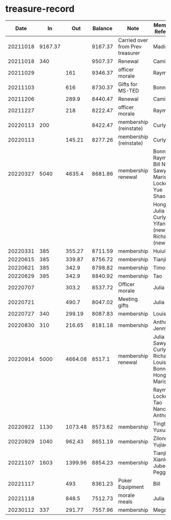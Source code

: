 # treasure-record

| Date     | In      | Out     | Balance | Note                               | Members Referred                                            |
| -------- | ------- | ------- | ------- | ---------------------------------- | ----------------------------------------------------------- |
| 20211018 | 9167.37 |         | 9167.37 | Carried over from Prev treasurer   | Madison                                                     |
| 20211018 | 340     |         | 9507.37 | Renewal                            | Camille                                                     |
| 20211029 |         |  161    | 9346.37 | officer morale                     | Raymond                                                     |
| 20211103 |         |  616    | 8730.37 | Gifts for MS-TED                   | Bonnie                                                      |
| 20211206 |         |  289.9  | 8440.47 | Renewal                            | Camille                                                     |
| 20211227 |         |  218    | 8222.47 | officer morale                     | Raymond                                                     |
| 20220113 | 200     |         | 8422.47 | membership (reinstate)             | Curly                                                       |
| 20220113 |         |  145.21 | 8277.26 | membership (reinstate)             | Curly                                                       |
| 20220327 | 5040    | 4635.4  | 8681.86 | membership renewal                 | Bonnie Raymond Bill Nancy Sawyer Marissa Locke Yue Shaopeng |
|          |         |         |         |                                    | Hongxia Julia Curly Yifan (new) Richard (new)               |
| 20220331 | 385     | 355.27  | 8711.59 | membership                         | Huiui                                                       |
| 20220615 | 385     | 339.87  | 8756.72 | membership                         | Tianjiao                                                    |
| 20220621 | 385     | 342.9   | 8798.82 | membership                         | Timonthy                                                    |
| 20220629 | 385     | 342.9   | 8840.92 | membership                         | Tao                                                         |
| 20220707 |         | 303.2   | 8537.72 | Officer morale                     | Julia                                                       |
| 20220721 |         | 490.7   | 8047.02 | Meeting gifts                      | Julia                                                       |
| 20220727 | 340     | 299.19  | 8087.83 | membership                         | Louise                                                      |
| 20220830 | 310     | 216.65  | 8181.18 | membership                         | Anthony Jenny                                               |
| 20220914 | 5000    | 4664.08 | 8517.1  | membership renewal                 | Julia Sawyer Curly Richard Louise Bonnie Hongxia Marissa    |
|          |         |         |         |                                    | Raymond Locke Tao Nancy Bill Anthony                        |
| 20220922 | 1130    | 1073.48 | 8573.62 | membership                         | Tingting Yuxuan                                             |
| 20220929 | 1040    |  962.43 | 8651.19 | membership                         | Zilong Yujiao                                               |
| 20221107 | 1603    | 1399.96 | 8854.23 | membership                         | Tianjiao Xianlong Jubee Peggy                               |
| 20221117 |         | 493     | 8361.23 | Poker Equipment                    | Bill                                                        |
| 20221118 |         | 848.5   | 7512.73 | morale meals                       | Julia                                                       |
| 20230112 | 337     | 291.77  | 7557.96 | membership                         | Megan                                                       |

